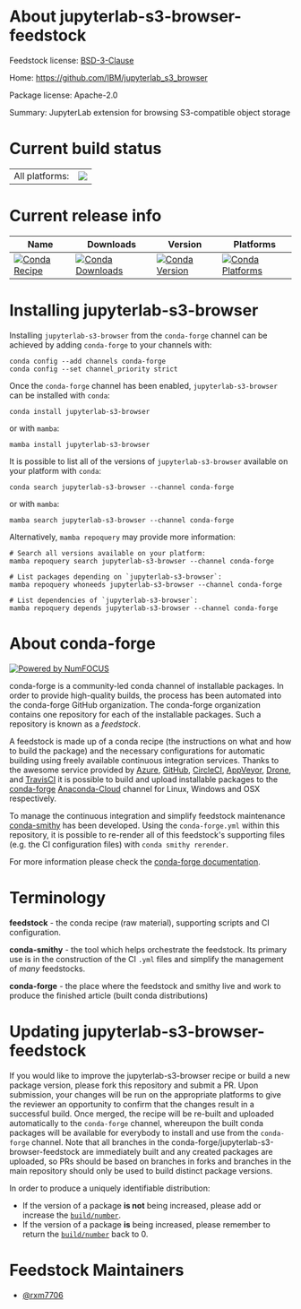About jupyterlab-s3-browser-feedstock
=====================================

Feedstock license: [BSD-3-Clause](https://github.com/conda-forge/jupyterlab-s3-browser-feedstock/blob/main/LICENSE.txt)

Home: https://github.com/IBM/jupyterlab_s3_browser

Package license: Apache-2.0

Summary: JupyterLab extension for browsing S3-compatible object storage

Current build status
====================


<table><tr><td>All platforms:</td>
    <td>
      <a href="https://dev.azure.com/conda-forge/feedstock-builds/_build/latest?definitionId=20321&branchName=main">
        <img src="https://dev.azure.com/conda-forge/feedstock-builds/_apis/build/status/jupyterlab-s3-browser-feedstock?branchName=main">
      </a>
    </td>
  </tr>
</table>

Current release info
====================

| Name | Downloads | Version | Platforms |
| --- | --- | --- | --- |
| [![Conda Recipe](https://img.shields.io/badge/recipe-jupyterlab--s3--browser-green.svg)](https://anaconda.org/conda-forge/jupyterlab-s3-browser) | [![Conda Downloads](https://img.shields.io/conda/dn/conda-forge/jupyterlab-s3-browser.svg)](https://anaconda.org/conda-forge/jupyterlab-s3-browser) | [![Conda Version](https://img.shields.io/conda/vn/conda-forge/jupyterlab-s3-browser.svg)](https://anaconda.org/conda-forge/jupyterlab-s3-browser) | [![Conda Platforms](https://img.shields.io/conda/pn/conda-forge/jupyterlab-s3-browser.svg)](https://anaconda.org/conda-forge/jupyterlab-s3-browser) |

Installing jupyterlab-s3-browser
================================

Installing `jupyterlab-s3-browser` from the `conda-forge` channel can be achieved by adding `conda-forge` to your channels with:

```
conda config --add channels conda-forge
conda config --set channel_priority strict
```

Once the `conda-forge` channel has been enabled, `jupyterlab-s3-browser` can be installed with `conda`:

```
conda install jupyterlab-s3-browser
```

or with `mamba`:

```
mamba install jupyterlab-s3-browser
```

It is possible to list all of the versions of `jupyterlab-s3-browser` available on your platform with `conda`:

```
conda search jupyterlab-s3-browser --channel conda-forge
```

or with `mamba`:

```
mamba search jupyterlab-s3-browser --channel conda-forge
```

Alternatively, `mamba repoquery` may provide more information:

```
# Search all versions available on your platform:
mamba repoquery search jupyterlab-s3-browser --channel conda-forge

# List packages depending on `jupyterlab-s3-browser`:
mamba repoquery whoneeds jupyterlab-s3-browser --channel conda-forge

# List dependencies of `jupyterlab-s3-browser`:
mamba repoquery depends jupyterlab-s3-browser --channel conda-forge
```


About conda-forge
=================

[![Powered by
NumFOCUS](https://img.shields.io/badge/powered%20by-NumFOCUS-orange.svg?style=flat&colorA=E1523D&colorB=007D8A)](https://numfocus.org)

conda-forge is a community-led conda channel of installable packages.
In order to provide high-quality builds, the process has been automated into the
conda-forge GitHub organization. The conda-forge organization contains one repository
for each of the installable packages. Such a repository is known as a *feedstock*.

A feedstock is made up of a conda recipe (the instructions on what and how to build
the package) and the necessary configurations for automatic building using freely
available continuous integration services. Thanks to the awesome service provided by
[Azure](https://azure.microsoft.com/en-us/services/devops/), [GitHub](https://github.com/),
[CircleCI](https://circleci.com/), [AppVeyor](https://www.appveyor.com/),
[Drone](https://cloud.drone.io/welcome), and [TravisCI](https://travis-ci.com/)
it is possible to build and upload installable packages to the
[conda-forge](https://anaconda.org/conda-forge) [Anaconda-Cloud](https://anaconda.org/)
channel for Linux, Windows and OSX respectively.

To manage the continuous integration and simplify feedstock maintenance
[conda-smithy](https://github.com/conda-forge/conda-smithy) has been developed.
Using the ``conda-forge.yml`` within this repository, it is possible to re-render all of
this feedstock's supporting files (e.g. the CI configuration files) with ``conda smithy rerender``.

For more information please check the [conda-forge documentation](https://conda-forge.org/docs/).

Terminology
===========

**feedstock** - the conda recipe (raw material), supporting scripts and CI configuration.

**conda-smithy** - the tool which helps orchestrate the feedstock.
                   Its primary use is in the construction of the CI ``.yml`` files
                   and simplify the management of *many* feedstocks.

**conda-forge** - the place where the feedstock and smithy live and work to
                  produce the finished article (built conda distributions)


Updating jupyterlab-s3-browser-feedstock
========================================

If you would like to improve the jupyterlab-s3-browser recipe or build a new
package version, please fork this repository and submit a PR. Upon submission,
your changes will be run on the appropriate platforms to give the reviewer an
opportunity to confirm that the changes result in a successful build. Once
merged, the recipe will be re-built and uploaded automatically to the
`conda-forge` channel, whereupon the built conda packages will be available for
everybody to install and use from the `conda-forge` channel.
Note that all branches in the conda-forge/jupyterlab-s3-browser-feedstock are
immediately built and any created packages are uploaded, so PRs should be based
on branches in forks and branches in the main repository should only be used to
build distinct package versions.

In order to produce a uniquely identifiable distribution:
 * If the version of a package **is not** being increased, please add or increase
   the [``build/number``](https://docs.conda.io/projects/conda-build/en/latest/resources/define-metadata.html#build-number-and-string).
 * If the version of a package **is** being increased, please remember to return
   the [``build/number``](https://docs.conda.io/projects/conda-build/en/latest/resources/define-metadata.html#build-number-and-string)
   back to 0.

Feedstock Maintainers
=====================

* [@rxm7706](https://github.com/rxm7706/)

